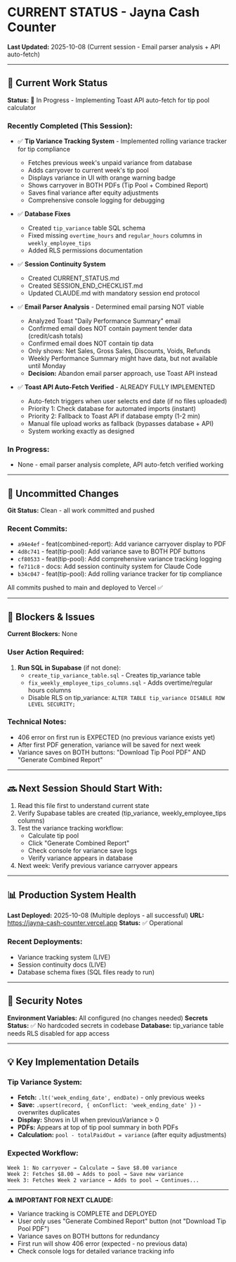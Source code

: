 # CURRENT STATUS - Jayna Cash Counter
**Last Updated:** 2025-10-08 (Current session - Email parser analysis + API auto-fetch)

---

## 🎯 Current Work Status
**Status:** 🔄 In Progress - Implementing Toast API auto-fetch for tip pool calculator

### Recently Completed (This Session):
- ✅ **Tip Variance Tracking System** - Implemented rolling variance tracker for tip compliance
  - Fetches previous week's unpaid variance from database
  - Adds carryover to current week's tip pool
  - Displays variance in UI with orange warning badge
  - Shows carryover in BOTH PDFs (Tip Pool + Combined Report)
  - Saves final variance after equity adjustments
  - Comprehensive console logging for debugging

- ✅ **Database Fixes**
  - Created `tip_variance` table SQL schema
  - Fixed missing `overtime_hours` and `regular_hours` columns in `weekly_employee_tips`
  - Added RLS permissions documentation

- ✅ **Session Continuity System**
  - Created CURRENT_STATUS.md
  - Created SESSION_END_CHECKLIST.md
  - Updated CLAUDE.md with mandatory session end protocol

- ✅ **Email Parser Analysis** - Determined email parsing NOT viable
  - Analyzed Toast "Daily Performance Summary" email
  - Confirmed email does NOT contain payment tender data (credit/cash totals)
  - Confirmed email does NOT contain tip data
  - Only shows: Net Sales, Gross Sales, Discounts, Voids, Refunds
  - Weekly Performance Summary might have data, but not available until Monday
  - **Decision:** Abandon email parser approach, use Toast API instead

- ✅ **Toast API Auto-Fetch Verified** - ALREADY FULLY IMPLEMENTED
  - Auto-fetch triggers when user selects end date (if no files uploaded)
  - Priority 1: Check database for automated imports (instant)
  - Priority 2: Fallback to Toast API if database empty (1-2 min)
  - Manual file upload works as fallback (bypasses database + API)
  - System working exactly as designed

### In Progress:
- None - email parser analysis complete, API auto-fetch verified working

---

## 📝 Uncommitted Changes
**Git Status:** Clean - all work committed and pushed

### Recent Commits:
- `a94e4ef` - feat(combined-report): Add variance carryover display to PDF
- `4d8c741` - feat(tip-pool): Add variance save to BOTH PDF buttons
- `cf80533` - feat(tip-pool): Add comprehensive variance tracking logging
- `fe711c8` - docs: Add session continuity system for Claude Code
- `b34c047` - feat(tip-pool): Add rolling variance tracker for tip compliance

All commits pushed to main and deployed to Vercel ✅

---

## 🚧 Blockers & Issues
**Current Blockers:** None

### User Action Required:
1. **Run SQL in Supabase** (if not done):
   - `create_tip_variance_table.sql` - Creates tip_variance table
   - `fix_weekly_employee_tips_columns.sql` - Adds overtime/regular hours columns
   - Disable RLS on tip_variance: `ALTER TABLE tip_variance DISABLE ROW LEVEL SECURITY;`

### Technical Notes:
- 406 error on first run is EXPECTED (no previous variance exists yet)
- After first PDF generation, variance will be saved for next week
- Variance saves on BOTH buttons: "Download Tip Pool PDF" AND "Generate Combined Report"

---

## 🔜 Next Session Should Start With:
1. Read this file first to understand current state
2. Verify Supabase tables are created (tip_variance, weekly_employee_tips columns)
3. Test the variance tracking workflow:
   - Calculate tip pool
   - Click "Generate Combined Report"
   - Check console for variance save logs
   - Verify variance appears in database
4. Next week: Verify previous variance carryover appears

---

## 📊 Production System Health
**Last Deployed:** 2025-10-08 (Multiple deploys - all successful)
**URL:** https://jayna-cash-counter.vercel.app
**Status:** ✅ Operational

### Recent Deployments:
- Variance tracking system (LIVE)
- Session continuity docs (LIVE)
- Database schema fixes (SQL files ready to run)

---

## 🔐 Security Notes
**Environment Variables:** All configured (no changes needed)
**Secrets Status:** ✅ No hardcoded secrets in codebase
**Database:** tip_variance table needs RLS disabled for app access

---

## 💡 Key Implementation Details

### Tip Variance System:
- **Fetch:** `.lt('week_ending_date', endDate)` - only previous weeks
- **Save:** `.upsert(record, { onConflict: 'week_ending_date' })` - overwrites duplicates
- **Display:** Shows in UI when previousVariance > 0
- **PDFs:** Appears at top of tip pool summary in both PDFs
- **Calculation:** `pool - totalPaidOut = variance` (after equity adjustments)

### Expected Workflow:
```
Week 1: No carryover → Calculate → Save $8.00 variance
Week 2: Fetches $8.00 → Adds to pool → Save new variance
Week 3: Fetches Week 2 variance → Adds to pool → Continues...
```

---

**⚠️ IMPORTANT FOR NEXT CLAUDE:**
- Variance tracking is COMPLETE and DEPLOYED
- User only uses "Generate Combined Report" button (not "Download Tip Pool PDF")
- Variance saves on BOTH buttons for redundancy
- First run will show 406 error (expected - no previous data)
- Check console logs for detailed variance tracking info
